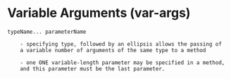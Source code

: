 # Variable Arguments (var-args)

    typeName... parameterName
        
        - specifying type, followed by an ellipsis allows the passing of 
        a variable number of arguments of the same type to a method
        
        - one ONE variable-length parameter may be specified in a method, 
        and this parameter must be the last parameter. 